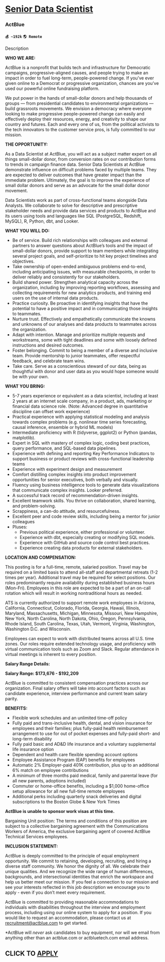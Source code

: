 # [Senior Data Scientist](https://www.remotewlb.com/apply/senior-data-scientist-79350)  
### ActBlue  
#### `💰 ~192k` `🌎 Remote`  

Description

**WHO WE ARE:**

ActBlue is a nonprofit that builds tech and infrastructure for Democratic campaigns, progressive-aligned causes, and people trying to make an impact in order to fuel long-term, people-powered change. If you’ve ever given online to a Democrat or progressive organization, chances are you’ve used our powerful online fundraising platform.

We put power in the hands of small-dollar donors and help thousands of groups — from presidential candidates to environmental organizations — build grassroots movements. We envision a democracy where everyone looking to make progressive people-powered change can easily and effectively deploy their resources, energy, and creativity to shape our country and futures. Each and every one of us, from the political activists to the tech innovators to the customer service pros, is fully committed to our mission.

**THE OPPORTUNITY:**

As a Data Scientist at ActBlue, you will act as a subject matter expert on all things small-dollar donor, from conversion rates on our contribution forms to trends in campaign finance data. Senior Data Scientists at ActBlue demonstrate influence on difficult problems faced by multiple teams. They are expected to deliver outcomes that have greater impact than the immediate problem. Ultimately, the goal is to improve the experience of small dollar donors and serve as an advocate for the small dollar donor movement.

Data Scientists work as part of cross-functional teams alongside Data Analysts. We collaborate to solve for descriptive and prescriptive stakeholder needs and provide data services and products to ActBlue and its users using tools and languages like SQL (PostgreSQL, Redshift, MySQL), R, Python, dbt, and Looker.

**WHAT YOU WILL DO:**

  * Be of service. Build rich relationships with colleagues and external partners to answer questions about ActBlue’s tools and the impact of small-dollar donors, provide support to team members while integrating several project goals, and self-prioritize to hit key project timelines and objectives.
  * Take ownership of open-ended ambiguous problems end-to-end, including anticipating issues, with measurable checkpoints, in order to deliver reliably and consistently for our stakeholders.
  * Build shared power. Strengthen analytical capacity across the organization, including by improving reporting workflows, assessing and collecting requirements for new analytics products, and training end users on the use of internal data products.
  * Practice curiosity. Be proactive in identifying insights that have the potential to have a positive impact and in communicating those insights to teammates.
  * Nurture trust. Effectively and empathetically communicate the knowns and unknowns of our analyses and data products to teammates across the organization.
  * Adapt with intention. Manage and prioritize multiple requests and workstreams, some with tight deadlines and some with loosely defined instructions and desired outcomes.
  * Foster belonging. Commit to being a member of a diverse and inclusive team. Provide mentorship to junior teammates, offer respectful feedback, and celebrate team wins. 
  * Take care. Serve as a conscientious steward of our data, being as thoughtful with donor and user data as you would hope someone would be with your own.

**WHAT YOU BRING:**

  * 5-7 years experience or equivalent as a data scientist, including at least 2 years at an internet scale company, in a product, ads, marketing or financial data science role. (Note: Advanced degree in quantitative discipline can offset work experience) 
  * Practical experience with applying statistical modeling and analysis towards complex problems (e.g. nonlinear time series forecasting, causal inference, ensemble or hybrid ML models)
  * Intermediate proficiency with R (tidyverse, ggplot2) or Python (pandas, matplotlib).
  * Expert in SQL with mastery of complex logic, coding best practices, query performance, and SQL-based data pipelines.
  * Experience with defining and reporting Key Performance Indicators to support business or product reviews with cross-functional leadership teams
  * Experience with experiment design and measurement
  * Comfort distilling complex insights into product improvement opportunities for senior executives, both verbally and visually.
  * Fluency using business intelligence tools to generate data visualizations that communicate complex insights. Looker preferred.
  * A successful track record of recommendation-driven insights.
  * Excellent teamwork skills. You thrive on collaboration, shared learning, and problem-solving.
  * Scrappiness, a can-do attitude, and resourcefulness.
  * Excellent peer and code review skills, including being a mentor for junior colleagues
  * Pluses:
    * Previous political experience, either professional or volunteer.
    * Experience with dbt, especially creating or modifying SQL models.
    * Experience with GitHub and source code control best practices.
    * Experience creating data products for external stakeholders.

**LOCATION AND COMPENSATION:**

This posting is for a full-time, remote, salaried position. Travel may be required on a limited basis to attend all-staff and departmental retreats (1-2 times per year). Additional travel may be required for select positions. Our roles predominantly require availability during established business hours (Mon-Fri). Employees in this role are expected to be a part of an on-call rotation which will result in working nontraditional hours as needed.

ATS is currently authorized to support remote work employees in Arizona, California, Connecticut, Colorado, Florida, Georgia, Hawaii, Illinois, Maryland, Massachusetts, Michigan, Minnesota, Missouri, New Hampshire, New York, North Carolina, North Dakota, Ohio, Oregon, Pennsylvania, Rhode Island, South Carolina, Texas, Utah, Vermont, Virginia, Washington, Washington D.C. and Wisconsin.

Employees can expect to work with distributed teams across all U.S. time zones. Our roles require extended technology usage, and proficiency with virtual communication tools such as Zoom and Slack. Regular attendance in virtual meetings is inherent to every position.

**Salary Range Details:**

**Salary Range: $173,676 - $192,209**

ActBlue is committed to consistent compensation practices across our organization. Final salary offers will take into account factors such as candidate experience, interview performance and current team salary parity.

**BENEFITS:**

  * Flexible work schedules and an unlimited time-off policy
  * Fully paid and trans-inclusive health, dental, and vision insurance for employees and their families; plus fully-paid health reimbursement arrangement to use for out of pocket expenses and fully-paid short- and long-term disability 
  * Fully paid basic and AD&D life insurance and a voluntary supplemental life insurance option
  * Dependent and health care flexible spending account options
  * Employee Assistance Program (EAP) benefits for employees 
  * Automatic 2% Employer-paid 401K contribution, plus up to an additional 6% match on employee contributions
  * A minimum of three months paid medical, family and parental leave (for all new parents, adoptions included)
  * Commuter or home-office benefits, including a $1,000 home-office setup allowance for all new full-time remote employees
  * Additional perks including quarterly snack deliveries and digital subscriptions to the Boston Globe & New York Times

**ActBlue is unable to sponsor work visas at this time.**

Bargaining Unit position: The terms and conditions of this position are subject to a collective bargaining agreement with the Communications Workers of America, the exclusive bargaining agent of covered ActBlue Technical Services employees.

**INCLUSION STATEMENT:**

ActBlue is deeply committed to the principle of equal employment opportunity. We commit to retaining, developing, recruiting, and hiring a diverse staff community. We honor the dignity of all. We celebrate their unique qualities. And we recognize the wide range of human differences, backgrounds, and intersectional identities that enrich the workspace and help us better meet our mission. If you feel a connection to our mission and see your interests reflected in this job description we encourage you to apply - even if you don’t meet every requirement.

ActBlue is committed to providing reasonable accommodations to individuals with disabilities throughout the interview and employment process, including using our online system to apply for a position. If you would like to request an accommodation, please contact us at recruitment@actblue.com to get started.

*ActBlue will _never_ ask candidates to buy equipment, nor will we email from anything other than an actblue.com or actbluetech.com email address. 

  
## CLICK TO [APPLY](https://www.remotewlb.com/apply/senior-data-scientist-79350)

